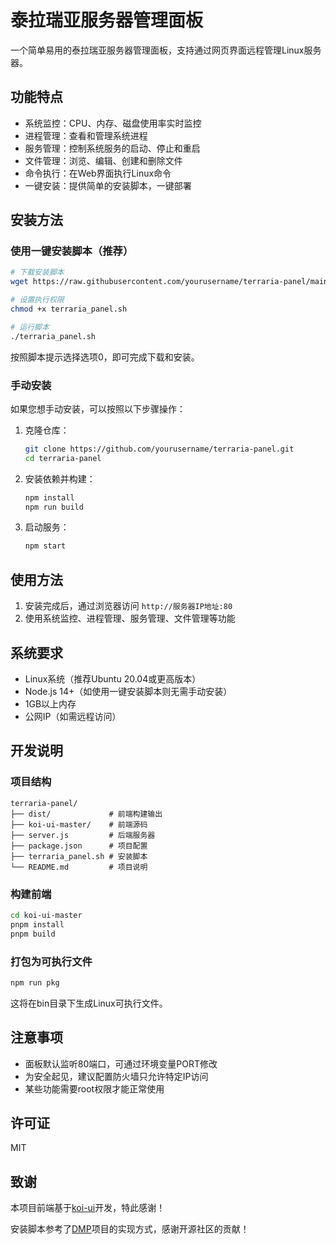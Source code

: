# 泰拉瑞亚服务器管理面板

一个简单易用的泰拉瑞亚服务器管理面板，支持通过网页界面远程管理Linux服务器。

## 功能特点

- 系统监控：CPU、内存、磁盘使用率实时监控
- 进程管理：查看和管理系统进程
- 服务管理：控制系统服务的启动、停止和重启
- 文件管理：浏览、编辑、创建和删除文件
- 命令执行：在Web界面执行Linux命令
- 一键安装：提供简单的安装脚本，一键部署

## 安装方法

### 使用一键安装脚本（推荐）

```bash
# 下载安装脚本
wget https://raw.githubusercontent.com/yourusername/terraria-panel/main/terraria_panel.sh

# 设置执行权限
chmod +x terraria_panel.sh

# 运行脚本
./terraria_panel.sh
```

按照脚本提示选择选项0，即可完成下载和安装。

### 手动安装

如果您想手动安装，可以按照以下步骤操作：

1. 克隆仓库：
   ```bash
   git clone https://github.com/yourusername/terraria-panel.git
   cd terraria-panel
   ```

2. 安装依赖并构建：
   ```bash
   npm install
   npm run build
   ```

3. 启动服务：
   ```bash
   npm start
   ```

## 使用方法

1. 安装完成后，通过浏览器访问 `http://服务器IP地址:80`
2. 使用系统监控、进程管理、服务管理、文件管理等功能

## 系统要求

- Linux系统（推荐Ubuntu 20.04或更高版本）
- Node.js 14+（如使用一键安装脚本则无需手动安装）
- 1GB以上内存
- 公网IP（如需远程访问）

## 开发说明

### 项目结构

```
terraria-panel/
├── dist/             # 前端构建输出
├── koi-ui-master/    # 前端源码
├── server.js         # 后端服务器
├── package.json      # 项目配置
├── terraria_panel.sh # 安装脚本
└── README.md         # 项目说明
```

### 构建前端

```bash
cd koi-ui-master
pnpm install
pnpm build
```

### 打包为可执行文件

```bash
npm run pkg
```

这将在bin目录下生成Linux可执行文件。

## 注意事项

- 面板默认监听80端口，可通过环境变量PORT修改
- 为安全起见，建议配置防火墙只允许特定IP访问
- 某些功能需要root权限才能正常使用

## 许可证

MIT

## 致谢

本项目前端基于[koi-ui](https://gitee.com/BigCatHome/koi-ui)开发，特此感谢！

安装脚本参考了[DMP](https://github.com/miracleEverywhere/dst-management-platform-api)项目的实现方式，感谢开源社区的贡献！ 